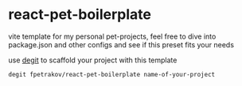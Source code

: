 # react-pet-boilerplate

vite template for my personal pet-projects, feel free to dive into package.json and other configs and see if this preset fits your needs

use [degit](https://github.com/Rich-Harris/degit) to scaffold your project with this template

```bash
degit fpetrakov/react-pet-boilerplate name-of-your-project
```
